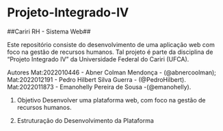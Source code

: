 # Projeto-Integrado-IV


##Cariri RH - Sistema Web##

Este repositório consiste do desenvolvimento de uma aplicação web com foco na gestão de recursos humanos. Tal projeto é parte da disciplina de “Projeto Integrado IV” da Universidade Federal do Cariri (UFCA).

Autores
Mat:2022010446 - Abner Colman Mendonça - (@abnercoolman);
Mat:2022012191 - Pedro Hilbert Silva Guerra - (@PedroHilbert).
Mat:2022011873 - Emanohelly Pereira de Sousa -(@emanohelly).


1. Objetivo
Desenvolver uma plataforma web, com foco na gestão de recursos humanos.

2. Estruturação do Desenvolvimento da Plataforma
